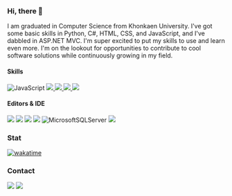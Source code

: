 


### Hi, there 👋
I am graduated in Computer Science from Khonkaen University. I've got some basic skills in Python, C#, HTML, CSS, and JavaScript, and I've dabbled in ASP.NET MVC. I'm super excited to put my skills to use and learn even more. I'm on the lookout for opportunities to contribute to cool software solutions while continuously growing in my field.

#### Skills 
![JavaScript](https://img.shields.io/badge/javascript-%23323330.svg?style=for-the-badge&logo=javascript&logoColor=%23F7DF1E)
</a><a href="">![](https://img.shields.io/badge/CSS-239120?&style=for-the-badge&logo=css3&logoColor=white)
</a><a href="">![](https://img.shields.io/badge/HTML-239120?style=for-the-badge&logo=html5&logoColor=white)
</a><a href="">![](https://img.shields.io/badge/Python-FFD43B?style=for-the-badge&logo=python&logoColor=white)
</a><a href="">![](https://img.shields.io/badge/.NET-5C2D91?style=for-the-badge&logo=.net&logoColor=white)</a>


#### Editors & IDE
<a href="">![](https://img.shields.io/badge/PyCharm-000000.svg?&style=for-the-badge&logo=PyCharm&logoColor=white)</a>
<a href="">![](https://img.shields.io/badge/Jupyter-F37626.svg?&style=for-the-badge&logo=Jupyter&logoColor=white)</a>
<a href="">![](https://img.shields.io/badge/Visual_Studio-5C2D91?style=for-the-badge&logo=visual%20studio&logoColor=white)</a>
<a href="">![](https://img.shields.io/badge/Visual_Studio_Code-0078D4?style=for-the-badge&logo=visual%20studio%20code&logoColor=white)</a>
![MicrosoftSQLServer](https://img.shields.io/badge/Microsoft%20SQL%20Server-CC2927?style=for-the-badge&logo=microsoft%20sql%20server&logoColor=white)
<a href="">![](https://img.shields.io/badge/Colab-F9AB00?style=for-the-badge&logo=googlecolab&color=525252)</a>


### Stat
[![wakatime](https://wakatime.com/badge/user/b89c0b01-bc29-4d4a-8a11-4040375263c6.svg)](https://wakatime.com/@b89c0b01-bc29-4d4a-8a11-4040375263c6)
### Contact
<a href="mailto:sarwut.p@kkumail.com">![](https://img.shields.io/badge/Gmail-D14836?style=for-the-badge&logo=gmail&logoColor=white)</a>
<a href="https://www.linkedin.com/in/sarawut-posan-759860241/">![](https://img.shields.io/badge/LinkedIn-0077B5?style=for-the-badge&logo=linkedin&logoColor=white)</a>

<a href="">![]()</a>
